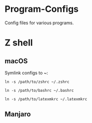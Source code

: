 # Program-Configs
Config files for various programs.

# Z shell

## macOS

Symlink configs to ~:

`ln -s /path/to/zshrc ~/.zshrc`

`ln -s /path/to/bashrc ~/.bashrc`

`ln -s /path/to/latexmkrc ~/.latexmkrc`

## Manjaro


